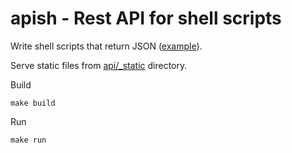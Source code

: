 # apish - Rest API for shell scripts

Write shell scripts that return JSON ([example](example/api/time/date.sh)).

Serve static files from [api/_static](example/api/_static) directory.

Build

    make build

Run

    make run
